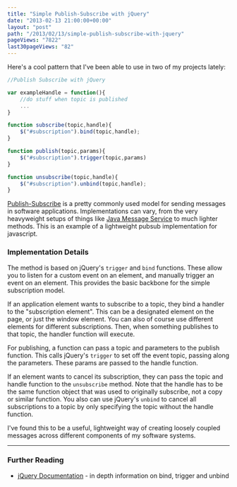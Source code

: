 ```yaml
---
title: "Simple Publish-Subscribe with jQuery"
date: "2013-02-13 21:00:00+00:00"
layout: "post"
path: "/2013/02/13/simple-publish-subscribe-with-jquery"
pageViews: "7822"
last30pageViews: "82"
---
```


Here's a cool pattern that I've been able to use in two of my projects lately:

```javascript
//Publish Subscribe with jQuery

var exampleHandle = function(){
	//do stuff when topic is published
	...
}

function subscribe(topic,handle){
    $("#subscription").bind(topic,handle);
}

function publish(topic,params){
	$("#subscription").trigger(topic,params)
}

function unsubscribe(topic,handle){
    $("#subscription").unbind(topic,handle);
}

```

[Publish-Subscribe][pubsub] is a pretty commonly used model for sending messages in software applications.  Implementations can vary, from the very heavyweight setups of things like [Java Message Service][jms] to much lighter methods.  This is an example of a lightweight pubsub implementation for javascript.

### Implementation Details

The method is based on jQuery's `trigger` and `bind` functions.  These allow you to listen for a custom event on an element, and manually trigger an event on an element.  This provides the basic backbone for the simple subscription model.


If an application element wants to subscribe to a topic, they bind a handler to the "subscription element".  This can be a designated element on the page, or just the window element.  You can also of course use different elements for different subscriptions.  Then, when something publishes to that topic, the handler function will execute.

For publishing, a function can pass a topic and parameters to the publish function.  This calls jQuery's `trigger` to set off the event topic, passing along the parameters.  These params are passed to the handle function.

If an element wants to cancel its subscription, they can pass the topic and handle function to the `unsubscribe` method. Note that the handle has to be the same function object that was used to originally subscribe, not a copy or similar function.  You also can use jQuery's `unbind` to cancel all subscriptions to a topic by only specifying the topic without the handle function.

I've found this to be a useful, lightweight way of creating loosely coupled messages across different components of my software systems.


---

### Further Reading

- [jQuery Documentation][jquery] - in depth information on bind, trigger and unbind


[pubsub]: http://en.wikipedia.org/wiki/Publish%E2%80%93subscribe_pattern
[jms]: http://en.wikipedia.org/wiki/Java_Message_Service
[jquery]: http://api.jquery.com/category/events/event-handler-attachment/


